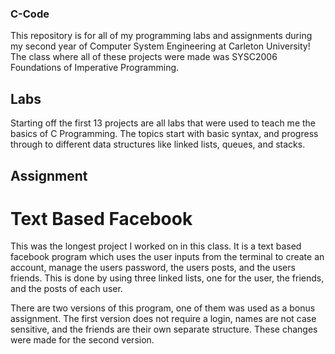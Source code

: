 ### C-Code
This repository is for all of my programming labs and assignments during my second year of Computer System Engineering at Carleton University!
The class where all of these projects were made was SYSC2006 Foundations of Imperative Programming.

## Labs
Starting off the first 13 projects are all labs that were used to teach me the basics of C Programming. The topics start with basic syntax, and
progress through to different data structures like linked lists, queues, and stacks.

## Assignment
# Text Based Facebook
This was the longest project I worked on in this class. It is a text based facebook program which uses the user inputs from the terminal to create
an account, manage the users password, the users posts, and the users friends. This is done by using three linked lists, one for the user, the
friends, and the posts of each user. 

There are two versions of this program, one of them was used as a bonus assignment. The first version does not require a login, names are not case sensitive, and the friends
are their own separate structure. These changes were made for the second version.
